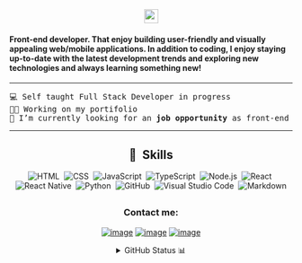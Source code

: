 <div align="center"> <img align="center" width="25" height="25" src="https://cdn3.emoji.gg/emojis/7097-icon-verified.png"> </div>

#### Front-end developer. That enjoy building user-friendly and visually appealing web/mobile applications. In addition to coding, I enjoy staying up-to-date with the latest development trends and exploring new technologies and always learning something new!

  
<hr>
<pre>
💻 Self taught Full Stack Developer in progress
🧑‍💻 Working on my portifolio
🔭 I’m currently looking for an <b>job opportunity</b> as front-end junior for react or react native
</pre>
<hr>

 
 
<div align="center">
  
## 📖 &nbsp;Skills
  ![HTML](https://img.shields.io/badge/-HTML-0D1117?style=flat&logo=HTML5)&nbsp;
  ![CSS](https://img.shields.io/badge/-CSS-0D1117?style=flat&logo=CSS3&logoColor=1572B6)&nbsp;
  ![JavaScript](https://img.shields.io/badge/-JavaScript-0D1117?style=flat&logo=javascript)&nbsp;
  ![TypeScript](https://img.shields.io/badge/-TypeScript-0D1117?style=flat&logo=typescript)&nbsp;
  ![Node.js](https://img.shields.io/badge/-Node.js-0D1117?style=flat&logo=node.js)&nbsp;
  ![React](https://img.shields.io/badge/-React-0D1117?style=flat&logo=react)&nbsp;
  ![React Native](https://img.shields.io/badge/-React%20Native-0D1117?style=flat&logo=react)&nbsp;
  ![Python](https://img.shields.io/badge/-Python-0D1117?style=flat&logo=python)&nbsp;
  ![GitHub](https://img.shields.io/badge/-GitHub-0D1117?style=flat&logo=github)&nbsp;
  ![Visual Studio Code](https://img.shields.io/badge/-VS%20Code-0D1117?style=flat&logo=visual-studio-code&logoColor=007ACC)&nbsp;
  ![Markdown](https://img.shields.io/badge/-Markdown-0D1117?style=flat&logo=markdown)
</div>

##

<h3 align="center">Contact me:</h3>
<div align="center">

[![image](https://img.shields.io/badge/LinkedIn-0077B5?style=for-the-badge&logo=linkedin&logoColor=white)](https://www.linkedin.com/in/devrodrigo/)
[![image](https://img.shields.io/badge/Twitter-1DA1F2?style=for-the-badge&logo=twitter&logoColor=white)](https://twitter.com/rodrigo_olivr)
[![image](https://img.shields.io/badge/Gmail-D14836?style=for-the-badge&logo=gmail&logoColor=white)](mailto:devv.rodrigo@gmail.com)
  
</div>
<details align="center"> 
  <summary>GitHub Status 📊</summary>
  
  ##
  
  <img width="50%" src="https://github-readme-streak-stats.herokuapp.com/?user=rodrigo-devv" alt="rodrigo-devv">
</details>

